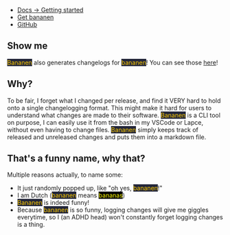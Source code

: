 - [Docs -&gt; Getting started](https://strawmelonjuice.com/?p=projects/bananen/docs)
- [Get bananen](https://strawmelonjuice.com/?p=projects/bananen/get)
- [GitHub](https://github.com/strawmelonjuice/bananen/)

## Show me

<span style="background-color: #24273a; color: #ffcc00">Bananen</span> also generates changelogs for <span style="background-color: #24273a; color: #ffcc00">bananen</span>! You can see those [here](https://strawmelonjuice.com/?p=projects/bananen/changelog)!

## Why?

To be fair, I forget what I changed per release, and find it VERY hard to  hold onto a single changelogging format. This might make it hard for users to understand what changes are made to their software. <span style="background-color: #24273a; color: #ffcc00">Bananen</span> is a CLI tool on purpose, I can easily use it from the bash in my VSCode or Lapce, without even having to change files. <span style="background-color: #24273a; color: #ffcc00">Bananen</span> simply keeps track of released and unreleased changes and puts them into a markdown file.

## That's a funny name, why that?

Multiple reasons actually, to name some:

- It just randomly popped up, like "oh yes, <span style="background-color: #24273a; color: #ffcc00">bananen</span>!"
- I am Dutch (<span style="background-color: #24273a; color: #ffcc00">bananen</span> means <span style="background-color: black; color: #fffc00">bananas</span>)
- <span style="background-color: #24273a; color: #ffcc00">Bananen</span> is indeed funny!
- Because <span style="background-color: #24273a; color: #ffcc00">bananen</span> is so funny, logging changes will give me giggles everytime, so I (an ADHD head) won't constantly forget logging changes is a thing.
